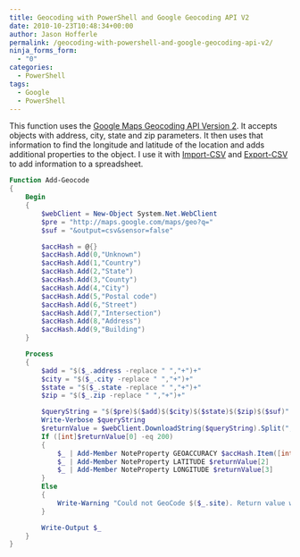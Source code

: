 ```yaml
---
title: Geocoding with PowerShell and Google Geocoding API V2
date: 2010-10-23T10:48:34+00:00
author: Jason Hofferle
permalink: /geocoding-with-powershell-and-google-geocoding-api-v2/
ninja_forms_form:
  - "0"
categories:
  - PowerShell
tags:
  - Google
  - PowerShell
---
```

This function uses the [Google Maps Geocoding API Version 2](https://developers.google.com/maps/articles/geocodingupgrade). It accepts objects with address, city, state and zip parameters. It then uses that information to find the longitude and latitude of the location and adds additional properties to the object. I use it with [Import-CSV](http://technet.microsoft.com/en-us/library/dd347665.aspx) and [Export-CSV](http://technet.microsoft.com/en-us/library/dd347724.aspx) to add information to a spreadsheet.

```powershell
Function Add-Geocode
{
    Begin
    {
        $webClient = New-Object System.Net.WebClient
        $pre = "http://maps.google.com/maps/geo?q="
        $suf = "&output=csv&sensor=false"

        $accHash = @{}
        $accHash.Add(0,"Unknown")
        $accHash.Add(1,"Country")
        $accHash.Add(2,"State")
        $accHash.Add(3,"County")
        $accHash.Add(4,"City")
        $accHash.Add(5,"Postal code")
        $accHash.Add(6,"Street")
        $accHash.Add(7,"Intersection")
        $accHash.Add(8,"Address")
        $accHash.Add(9,"Building")
    }

    Process
    {
        $add = "$($_.address -replace " ","+")+"
        $city = "$($_.city -replace " ","+")+"
        $state = "$($_.state -replace " ","+")+"
        $zip = "$($_.zip -replace " ","+")+"

        $queryString = "$($pre)$($add)$($city)$($state)$($zip)$($suf)"
        Write-Verbose $queryString
        $returnValue = $webClient.DownloadString($queryString).Split(",")
        If ([int]$returnValue[0] -eq 200)
        {
            $_ | Add-Member NoteProperty GEOACCURACY $accHash.Item([int]$returnValue[1])
            $_ | Add-Member NoteProperty LATITUDE $returnValue[2]
            $_ | Add-Member NoteProperty LONGITUDE $returnValue[3]
        }
        Else
        {
            Write-Warning "Could not GeoCode $($_.site). Return value was $($returnValue[0])"
        }

        Write-Output $_
    }
}
```
